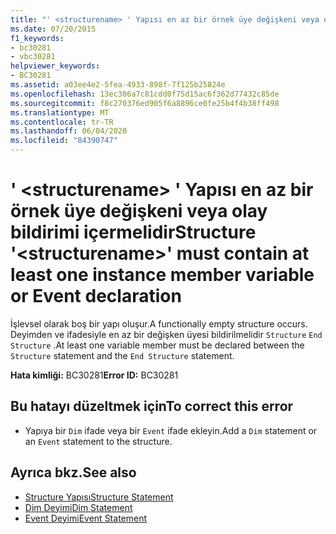 ```yaml
---
title: "' <structurename> ' Yapısı en az bir örnek üye değişkeni veya olay bildirimi içermelidir"
ms.date: 07/20/2015
f1_keywords:
- bc30281
- vbc30281
helpviewer_keywords:
- BC30281
ms.assetid: a03ee4e2-5fea-4933-898f-7f125b25824e
ms.openlocfilehash: 13ec306a7c81cdd0f75d15ac6f362d77432c85de
ms.sourcegitcommit: f8c270376ed905f6a8896ce0fe25b4f4b38ff498
ms.translationtype: MT
ms.contentlocale: tr-TR
ms.lasthandoff: 06/04/2020
ms.locfileid: "84390747"
---
```

# <a name="structure-structurename-must-contain-at-least-one-instance-member-variable-or-event-declaration"></a><span data-ttu-id="c950e-102">' \<structurename> ' Yapısı en az bir örnek üye değişkeni veya olay bildirimi içermelidir</span><span class="sxs-lookup"><span data-stu-id="c950e-102">Structure '\<structurename>' must contain at least one instance member variable or Event declaration</span></span>
<span data-ttu-id="c950e-103">İşlevsel olarak boş bir yapı oluşur.</span><span class="sxs-lookup"><span data-stu-id="c950e-103">A functionally empty structure occurs.</span></span> <span data-ttu-id="c950e-104">Deyimden ve ifadesiyle en az bir değişken üyesi bildirilmelidir `Structure` `End Structure` .</span><span class="sxs-lookup"><span data-stu-id="c950e-104">At least one variable member must be declared between the `Structure` statement and the `End Structure` statement.</span></span>  
  
 <span data-ttu-id="c950e-105">**Hata kimliği:** BC30281</span><span class="sxs-lookup"><span data-stu-id="c950e-105">**Error ID:** BC30281</span></span>  
  
## <a name="to-correct-this-error"></a><span data-ttu-id="c950e-106">Bu hatayı düzeltmek için</span><span class="sxs-lookup"><span data-stu-id="c950e-106">To correct this error</span></span>  
  
- <span data-ttu-id="c950e-107">Yapıya bir `Dim` ifade veya bir `Event` ifade ekleyin.</span><span class="sxs-lookup"><span data-stu-id="c950e-107">Add a `Dim` statement or an `Event` statement to the structure.</span></span>  
  
## <a name="see-also"></a><span data-ttu-id="c950e-108">Ayrıca bkz.</span><span class="sxs-lookup"><span data-stu-id="c950e-108">See also</span></span>

- [<span data-ttu-id="c950e-109">Structure Yapısı</span><span class="sxs-lookup"><span data-stu-id="c950e-109">Structure Statement</span></span>](../language-reference/statements/structure-statement.md)
- [<span data-ttu-id="c950e-110">Dim Deyimi</span><span class="sxs-lookup"><span data-stu-id="c950e-110">Dim Statement</span></span>](../language-reference/statements/dim-statement.md)
- [<span data-ttu-id="c950e-111">Event Deyimi</span><span class="sxs-lookup"><span data-stu-id="c950e-111">Event Statement</span></span>](../language-reference/statements/event-statement.md)
